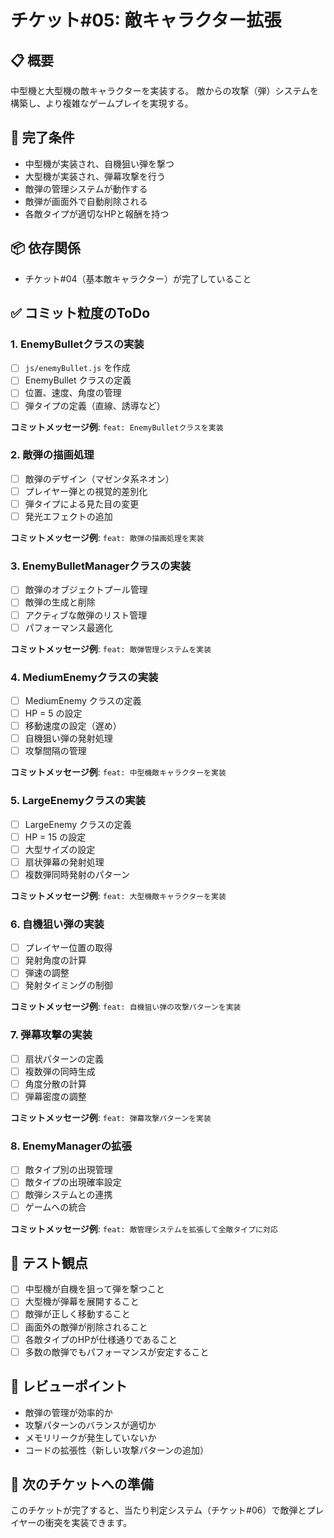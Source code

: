 # チケット#05: 敵キャラクター拡張

## 📋 概要
中型機と大型機の敵キャラクターを実装する。
敵からの攻撃（弾）システムを構築し、より複雑なゲームプレイを実現する。

## 🎯 完了条件
- 中型機が実装され、自機狙い弾を撃つ
- 大型機が実装され、弾幕攻撃を行う
- 敵弾の管理システムが動作する
- 敵弾が画面外で自動削除される
- 各敵タイプが適切なHPと報酬を持つ

## 📦 依存関係
- チケット#04（基本敵キャラクター）が完了していること

## ✅ コミット粒度のToDo

### 1. EnemyBulletクラスの実装
- [ ] `js/enemyBullet.js` を作成
- [ ] EnemyBullet クラスの定義
- [ ] 位置、速度、角度の管理
- [ ] 弾タイプの定義（直線、誘導など）

**コミットメッセージ例**: `feat: EnemyBulletクラスを実装`

### 2. 敵弾の描画処理
- [ ] 敵弾のデザイン（マゼンタ系ネオン）
- [ ] プレイヤー弾との視覚的差別化
- [ ] 弾タイプによる見た目の変更
- [ ] 発光エフェクトの追加

**コミットメッセージ例**: `feat: 敵弾の描画処理を実装`

### 3. EnemyBulletManagerクラスの実装
- [ ] 敵弾のオブジェクトプール管理
- [ ] 敵弾の生成と削除
- [ ] アクティブな敵弾のリスト管理
- [ ] パフォーマンス最適化

**コミットメッセージ例**: `feat: 敵弾管理システムを実装`

### 4. MediumEnemyクラスの実装
- [ ] MediumEnemy クラスの定義
- [ ] HP = 5 の設定
- [ ] 移動速度の設定（遅め）
- [ ] 自機狙い弾の発射処理
- [ ] 攻撃間隔の管理

**コミットメッセージ例**: `feat: 中型機敵キャラクターを実装`

### 5. LargeEnemyクラスの実装
- [ ] LargeEnemy クラスの定義
- [ ] HP = 15 の設定
- [ ] 大型サイズの設定
- [ ] 扇状弾幕の発射処理
- [ ] 複数弾同時発射のパターン

**コミットメッセージ例**: `feat: 大型機敵キャラクターを実装`

### 6. 自機狙い弾の実装
- [ ] プレイヤー位置の取得
- [ ] 発射角度の計算
- [ ] 弾速の調整
- [ ] 発射タイミングの制御

**コミットメッセージ例**: `feat: 自機狙い弾の攻撃パターンを実装`

### 7. 弾幕攻撃の実装
- [ ] 扇状パターンの定義
- [ ] 複数弾の同時生成
- [ ] 角度分散の計算
- [ ] 弾幕密度の調整

**コミットメッセージ例**: `feat: 弾幕攻撃パターンを実装`

### 8. EnemyManagerの拡張
- [ ] 敵タイプ別の出現管理
- [ ] 敵タイプの出現確率設定
- [ ] 敵弾システムとの連携
- [ ] ゲームへの統合

**コミットメッセージ例**: `feat: 敵管理システムを拡張して全敵タイプに対応`

## 🧪 テスト観点
- [ ] 中型機が自機を狙って弾を撃つこと
- [ ] 大型機が弾幕を展開すること
- [ ] 敵弾が正しく移動すること
- [ ] 画面外の敵弾が削除されること
- [ ] 各敵タイプのHPが仕様通りであること
- [ ] 多数の敵弾でもパフォーマンスが安定すること

## 📝 レビューポイント
- 敵弾の管理が効率的か
- 攻撃パターンのバランスが適切か
- メモリリークが発生していないか
- コードの拡張性（新しい攻撃パターンの追加）

## 🚀 次のチケットへの準備
このチケットが完了すると、当たり判定システム（チケット#06）で敵弾とプレイヤーの衝突を実装できます。